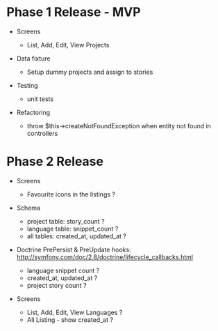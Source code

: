 

Phase 1 Release - MVP
===

- Screens
    - List, Add, Edit, View Projects

- Data fixture
    - Setup dummy projects and assign to stories

- Testing
    - unit tests

- Refactoring
    - throw $this->createNotFoundException when entity not found in controllers
    
    
    
Phase 2 Release
===
- Screens
    - Favourite icons in the listings ?

- Schema 
    - project table: story_count ?  
    - language table: snippet_count ?
    - all tables: created_at, updated_at ?

- Doctrine PrePersist & PreUpdate hooks: http://symfony.com/doc/2.8/doctrine/lifecycle_callbacks.html
    - language snippet count ?   
    - created_at, updated_at ?   
    - project story count ?

- Screens
    - List, Add, Edit, View Languages ?
    - All Listing - show created_at ?
    

